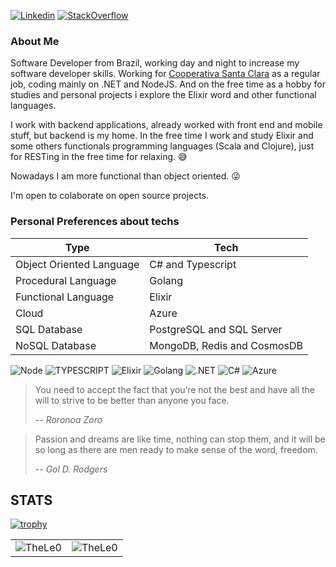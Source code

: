[![Linkedin](https://img.shields.io/badge/linkedin-%230077B5.svg?&style=for-the-badge&logo=linkedin&logoColor=white)](https://www.linkedin.com/in/leonardo-tosin-b57406112/)
[![StackOverflow](https://img.shields.io/badge/stackoverflow-%23F48024.svg?&style=for-the-badge&logo=stackoverflow&logoColor=white)](https://stackoverflow.com/users/9767014/thele0?tab=profile)

### About Me

Software Developer from Brazil, working day and night to increase my software developer skills. 
Working for <a href="https://www.coopsantaclara.com.br/">Cooperativa Santa Clara</a> as a regular job, coding mainly on .NET and NodeJS. And on the free time as a hobby for studies and personal projects i explore the Elixir word and other functional languages.

I work with backend applications, already worked with front end and mobile stuff, but backend is my home. In the free time I work and study Elixir and some others functionals programming languages (Scala and Clojure), just for RESTing in the free time for relaxing. 😅

Nowadays I am more functional than object oriented. 😜

I'm open to colaborate on open source projects.

### Personal Preferences about techs

|  Type                           |  Tech                                                              |
| ------------------------------- |--------------------------------------------------------------------|
| Object Oriented Language        | C# and Typescript                                                  |
| Procedural Language             | Golang                                                             |
| Functional Language             | Elixir                                                             |
| Cloud                           | Azure                                                              |
| SQL Database                    | PostgreSQL and SQL Server                                          |
| NoSQL Database                  | MongoDB, Redis and CosmosDB                                        |

![Node](https://img.shields.io/badge/Node.js-43853D?style=for-the-badge&logo=node.js&logoColor=white) ![TYPESCRIPT](https://img.shields.io/badge/TypeScript-007ACC?style=for-the-badge&logo=typescript&logoColor=white) ![Elixir](https://img.shields.io/badge/Elixir-4B275F?style=for-the-badge&logo=elixir&logoColor=white)  ![Golang](https://img.shields.io/badge/Go-00ADD8?style=for-the-badge&logo=go&logoColor=white) ![.NET](https://img.shields.io/badge/.NET-5C2D91?style=for-the-badge&logo=.net&logoColor=white) ![C#](https://img.shields.io/badge/C%23-239120?style=for-the-badge&logo=c-sharp&logoColor=white) ![Azure](https://img.shields.io/badge/Microsoft_Azure-0089D6?style=for-the-badge&logo=microsoft-azure&logoColor=white)

> You need to accept the fact that you’re not the best and have all the will to strive to be better than anyone you face.
>
> -- <cite>Roronoa Zoro</cite>


> Passion and dreams are like time, nothing can stop them, and it will be so long as there are men ready to make sense of the word, freedom.
>
> -- <cite>Gol D. Rodgers</cite>

## STATS

[![trophy](https://github-profile-trophy.vercel.app/?username=TheLe0&theme=onedark&column=8)](https://github.com/ryo-ma/github-profile-trophy)

<center>
<table>
  <tr>
      <td><img align="center" src="https://github-readme-stats.vercel.app/api/top-langs/?username=TheLe0&theme=onedark" alt="TheLe0" /></td>  
      <td><img align="center" src="https://github-readme-stats.vercel.app/api?username=TheLe0&theme=onedark" alt="TheLe0" /></td>  
  </tr> 
</table>
</center>
